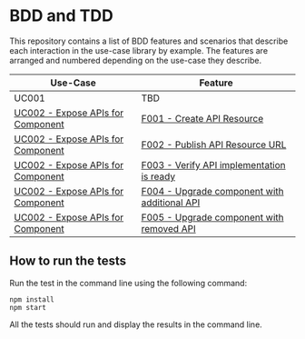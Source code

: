 # BDD and TDD

This repository contains a list of BDD features and scenarios that describe each interaction in the use-case library by example. The features are arranged and numbered depending on the use-case they describe. 

| Use-Case            | Feature                         |
| ------------------- | ------------------------------- |
| UC001               |  TBD                            |
| [UC002 - Expose APIs for Component](UC002-Expose-APIs-for-Component.md) | [F001 - Create API Resource](features/UC002-F001-Create-API-Resource.feature) |
| [UC002 - Expose APIs for Component](UC002-Expose-APIs-for-Component.md) | [F002 - Publish API Resource URL](features/UC002-F002-Publish-API-Resource-URL.feature) |
| [UC002 - Expose APIs for Component](UC002-Expose-APIs-for-Component.md) | [F003 - Verify API implementation is ready](features/UC002-F003-Verify-API-implementation-is-ready.feature) |
| [UC002 - Expose APIs for Component](UC002-Expose-APIs-for-Component.md) | [F004 - Upgrade component with additional API](features/UC002-F004-Upgrade-component-with-additional-API.feature) |
| [UC002 - Expose APIs for Component](UC002-Expose-APIs-for-Component.md) | [F005 - Upgrade component with removed API](features/UC002-F005-Upgrade-component-with-removed-API.feature) |


## How to run the tests

Run the test in the command line using the following command:

```
npm install
npm start
```

All the tests should run and display the results in the command line.